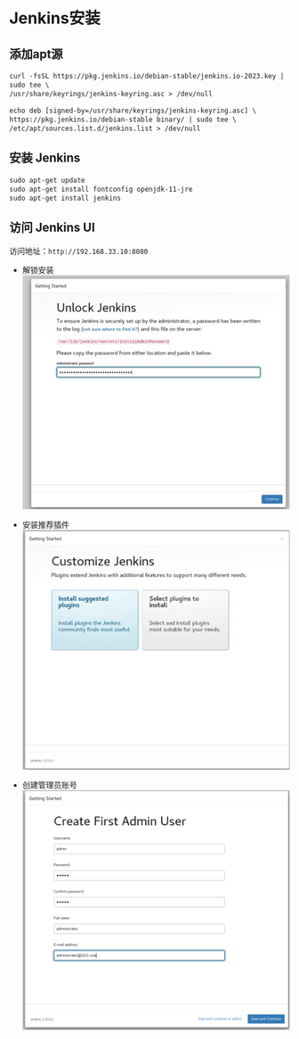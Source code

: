 #  Jenkins安装

## 添加apt源

```shell
curl -fsSL https://pkg.jenkins.io/debian-stable/jenkins.io-2023.key | sudo tee \
/usr/share/keyrings/jenkins-keyring.asc > /dev/null
```
```shell
echo deb [signed-by=/usr/share/keyrings/jenkins-keyring.asc] \
https://pkg.jenkins.io/debian-stable binary/ | sudo tee \
/etc/apt/sources.list.d/jenkins.list > /dev/null
```

## 安装 Jenkins

```shell
sudo apt-get update
sudo apt-get install fontconfig openjdk-11-jre
sudo apt-get install jenkins
```

## 访问 Jenkins UI

访问地址：`http://192.168.33.10:8080`

- 解锁安装
![](./imgs/01-jenkins.png)

- 安装推荐插件
![](./imgs/01-jenkins2.png)

- 创建管理员账号
![](./imgs/01-jenkins3.png)

